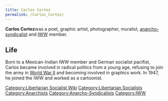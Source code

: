 ```yaml
---
title: Carlos Cortez
permalink: /Carlos_Cortez/
---
```


**Carlos Cortez**was a poet, graphic artist, photographer, muralist,
[anarcho-syndicalist](Anarcho-Syndicalism.md "wikilink") and
[IWW](Industrial_Workers_of_the_World.md "wikilink") member.

## Life

Born to a Mexican-Indian IWW member and German socialist pacifist,
Carlos became involved in radical politics from a young age, refusing to
join the army in [World War II](World_War_II.md "wikilink") and becoming
involved in graphics work. In 1947, he joined the IWW and worked as a
cartoonist.

[Category:Libertarian Socialist
Wiki](Category:Libertarian_Socialist_Wiki.md "wikilink")
[Category:Libertarian
Socialists](Category:Libertarian_Socialists.md "wikilink")
[Category:Anarchists](Category:Anarchists.md "wikilink")
[Category:Anarcho-Syndicalists](Category:Anarcho-Syndicalists.md "wikilink")
[Category:IWW](Category:IWW.md "wikilink")